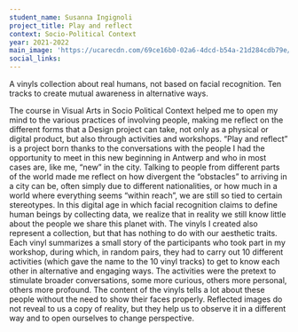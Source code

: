 ```yaml
---
student_name: Susanna Ingignoli
project_title: Play and reflect
context: Socio-Political Context
year: 2021-2022
main_image: 'https://ucarecdn.com/69ce16b0-02a6-4dcd-b54a-21d284cdb79e/'
social_links:
---
```


A vinyls collection about real humans, not based on facial recognition. Ten tracks to create mutual awareness in alternative ways.

The course in Visual Arts in Socio Political Context helped me to open my mind to the various practices of involving people, making me reflect on the different forms that a Design project can take, not only as a physical or digital product, but also through activities and workshops. “Play and reflect” is a project born thanks to the conversations with the people I had the opportunity to meet in this new beginning in Antwerp and who in most cases are, like me, “new” in the city. Talking to people from different parts of the world made me reflect on how divergent the “obstacles” to arriving in a city can be, often simply due to different nationalities, or how much in a world where everything seems “within reach”, we are still so tied to certain stereotypes. In this digital age in which facial recognition claims to define human beings by collecting data, we realize that in reality we still know little about the people we share this planet with. The vinyls I created also represent a collection, but that has nothing to do with our aesthetic traits. Each vinyl summarizes a small story of the participants who took part in my workshop, during which, in random pairs, they had to carry out 10 different activities (which gave the name to the 10 vinyl tracks) to get to know each other in alternative and engaging ways. The activities were the pretext to stimulate broader conversations, some more curious, others more personal, others more profound. The content of the vinyls tells a lot about these people without the need to show their faces properly. Reflected images do not reveal to us a copy of reality, but they help us to observe it in a different way and to open ourselves to change perspective.
